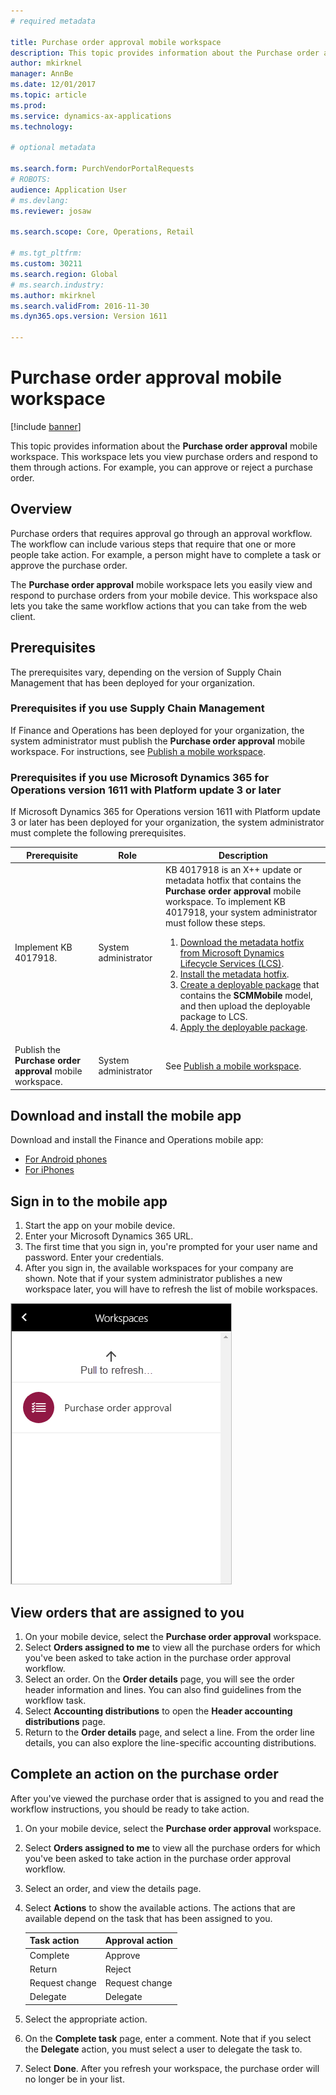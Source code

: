 ```yaml
---
# required metadata

title: Purchase order approval mobile workspace
description: This topic provides information about the Purchase order approval mobile workspace, which lets you view purchase orders and respond to them through actions. For example, you can approve or reject a purchase order.
author: mkirknel 
manager: AnnBe
ms.date: 12/01/2017
ms.topic: article
ms.prod: 
ms.service: dynamics-ax-applications
ms.technology: 

# optional metadata

ms.search.form: PurchVendorPortalRequests
# ROBOTS: 
audience: Application User
# ms.devlang: 
ms.reviewer: josaw

ms.search.scope: Core, Operations, Retail

# ms.tgt_pltfrm: 
ms.custom: 30211
ms.search.region: Global
# ms.search.industry: 
ms.author: mkirknel
ms.search.validFrom: 2016-11-30 
ms.dyn365.ops.version: Version 1611 

---
```


# Purchase order approval mobile workspace

[!include [banner](../includes/banner.md)]

This topic provides information about the **Purchase order approval** mobile workspace. This workspace lets you view purchase orders and respond to them through actions. For example, you can approve or reject a purchase order.
 
## Overview 
Purchase orders that requires approval go through an approval workflow. The workflow can include various steps that require that one or more people take action. For example, a person might have to complete a task or approve the purchase order. 

The **Purchase order approval** mobile workspace lets you easily view and respond to purchase orders from your mobile device. This workspace also lets you take the same workflow actions that you can take from the web client.

## Prerequisites
The prerequisites vary, depending on the version of Supply Chain Management that has been deployed for your organization.

### Prerequisites if you use Supply Chain Management 
If Finance and Operations has been deployed for your organization, the system administrator must publish the **Purchase order approval** mobile workspace. For instructions, see [Publish a mobile workspace](../../dev-itpro/mobile-apps/publish-mobile-workspace.md).

### Prerequisites if you use Microsoft Dynamics 365 for Operations version 1611 with Platform update 3 or later
If Microsoft Dynamics 365 for Operations version 1611 with Platform update 3 or later has been deployed for your organization, the system administrator must complete the following prerequisites. 

<table>
<thead>
<tr class="header">
<th>Prerequisite</th>
<th>Role</th>
<th>Description</th>
</tr>
</thead>
<tbody>
<tr class="odd">
<td>Implement KB 4017918.</td>
<td>System administrator</td>
<td>KB 4017918 is an X++ update or metadata hotfix that contains the <strong>Purchase order approval</strong> mobile workspace. To implement KB 4017918, your system administrator must follow these steps.
<ol>
<li><a href="../../dev-itpro/migration-upgrade/download-hotfix-lcs.md">Download the metadata hotfix from Microsoft Dynamics Lifecycle Services (LCS)</a>.</li>
<li><a href="../../dev-itpro/migration-upgrade/install-metadata-hotfix-package.md">Install the metadata hotfix</a>.</li>
<li><a href="../../dev-itpro/deployment/create-apply-deployable-package.md">Create a deployable package</a> that contains the <strong>SCMMobile</strong> model, and then upload the deployable package to LCS.</li>
<li><a href="../../dev-itpro/deployment/apply-deployable-package-system.md">Apply the deployable package</a>.</li>
</ol></td>
</tr>
<tr class="even">
<td>Publish the <strong>Purchase order approval</strong> mobile workspace.</td>
<td>System administrator</td>
<td>See <a href="../../dev-itpro/mobile-apps/publish-mobile-workspace.md">Publish a mobile workspace</a>.</td>
</tr>
</tbody>
</table>

## Download and install the mobile app
Download and install the Finance and Operations mobile app:

- [For Android phones](https://go.microsoft.com/fwlink/?linkid=850662)
- [For iPhones](https://go.microsoft.com/fwlink/?linkid=850663)


## Sign in to the mobile app

1. Start the app on your mobile device.
2. Enter your Microsoft Dynamics 365 URL.
3. The first time that you sign in, you're prompted for your user name and password. Enter your credentials.
4. After you sign in, the available workspaces for your company are shown. Note that if your system administrator publishes a new workspace later, you will have to refresh the list of mobile workspaces.

![Purchase order approval workspace in the list of available workspaces](./media/po-workspaces.png)

## View orders that are assigned to you
1. On your mobile device, select the **Purchase order approval** workspace.
2. Select **Orders assigned to me** to view all the purchase orders for which you've been asked to take action in the purchase order approval workflow.
3. Select an order. On the **Order details** page, you will see the order header information and lines. You can also find guidelines from the workflow task.
4. Select **Accounting distributions** to open the **Header accounting distributions** page.
5. Return to the **Order details** page, and select a line. From the order line details, you can also explore the line-specific accounting distributions.

## Complete an action on the purchase order
After you've viewed the purchase order that is assigned to you and read the workflow instructions, you should be ready to take action.

1. On your mobile device, select the **Purchase order approval** workspace.
2. Select **Orders assigned to me** to view all the purchase orders for which you've been asked to take action in the purchase order approval workflow.
3. Select an order, and view the details page.
4. Select **Actions** to show the available actions. The actions that are available depend on the task that has been assigned to you.

    | Task action    | Approval action  |
    |----------------|------------------|
    | Complete       | Approve          |
    | Return         | Reject           |
    | Request change | Request change   |
    | Delegate       | Delegate         |

5. Select the appropriate action.
6. On the **Complete task** page, enter a comment. Note that if you select the **Delegate** action, you must select a user to delegate the task to.
7. Select **Done**. After you refresh your workspace, the purchase order will no longer be in your list. 
